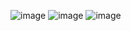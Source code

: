![image](https://user-images.githubusercontent.com/60814171/217739437-80078f98-cd46-4ef4-92c1-449982c896d8.png)
![image](https://user-images.githubusercontent.com/60814171/217739584-fe0bab6e-1856-4497-a4f1-7e75403d1f9b.png)
![image](https://user-images.githubusercontent.com/60814171/217739716-030b2b73-a8ea-4013-a62b-ddc9cf4025ed.png)
